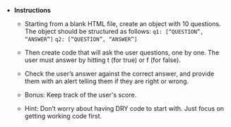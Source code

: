 * **Instructions**

    * Starting from a blank HTML file, create an object with 10 questions. The object should be structured as follows:
    `q1: [“QUESTION”, “ANSWER”]`
    `q2: [“QUESTION”, “ANSWER”]`

    * Then create code that will ask the user questions, one by one. The user must answer by hitting t (for true) or f (for false).

    * Check the user’s answer against the correct answer, and provide them with an alert telling them if they are right or wrong. 

    * Bonus: Keep track of the user's score.

    * Hint: Don’t worry about having DRY code to start with. Just focus on getting working code first.